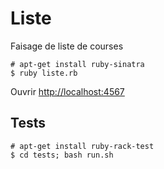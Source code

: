 # Liste
Faisage de liste de courses

```
# apt-get install ruby-sinatra
$ ruby liste.rb
```

Ouvrir [http://localhost:4567](http://localhost:4567)

## Tests

```
# apt-get install ruby-rack-test
$ cd tests; bash run.sh
```
